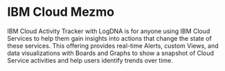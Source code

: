 # IBM Cloud Mezmo
IBM Cloud Activity Tracker with LogDNA is for anyone using IBM Cloud Services to help them gain insights into actions that change the state of these services. This offering provides real-time Alerts, custom Views, and data visualizations with Boards and Graphs to show a snapshot of Cloud Service activities and help users identify trends over time.
